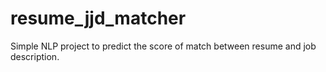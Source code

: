 # resume_jjd_matcher
Simple NLP project to predict the score of match between resume and job description.
